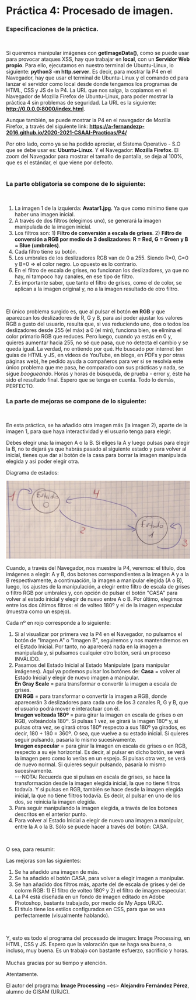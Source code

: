  # Práctica 4: Procesado de imagen.

### **Especificaciones de la práctica.**
<br>

Si queremos manipular imágenes con **getImageData()**, como se puede usar para provocar ataques XSS, hay que trabajar en **local**, con un **Servidor Web propio**. Para ello, ejecutamos en nuestro terminal de Ubuntu-Linux, lo siguiente: **python3 -m http.server**. Es decir, para mostrar la P4 en el Navegador, hay que usar el terminal de Ubuntu-Linux y el comando cd para lanzar el servidor como local desde donde tengamos los programas de HTML, CSS y JS de la P4. La URL que nos salga, la copiamos en el Navegador de Mozilla Firefox de Ubuntu-Linux, para poder mostrar la práctica 4 sin problemas de seguridad. La URL es la siguiente: **http://0.0.0.0:8000/index.html**.

Aunque también, se puede mostrar la P4 en el navegador de Mozilla Firefox, a través del siguiente link:
**https://a-fernandezp-2016.github.io/2020-2021-CSAAI-Practicas/P4/**

Por otro lado, como ya se ha podido apreciar, el Sistema Operativo - S.O que se debe usar es: **Ubuntu-Linux**. Y el Navegador: **Mozilla Firefox**. El zoom del Navegador para mostrar el tamaño de pantalla, se deja al 100%, que es el estándar, el que viene por defecto.
<br>
<br>

### **La parte obligatoria se compone de lo siguiente:**

<br>

1) La imagen 1 de la izquierda: **Avatar1.jpg**. Ya que como mínimo tiene que haber una imagen inicial.
2) A través de dos filtros (elegimos uno), se generará la imagen manipulada de la imagen inicial.
3) Los filtros son: 1) **Filtro de conversión a escala de grises**. 2) **Filtro de conversión a RGB por medio de 3 deslizadores: R = Red, G = Green y B = Blue (umbrales)**.
4) Cada filtro tiene su botón. 
5) Los umbrales de los deslizadores RGB van de 0 a 255. Siendo R=0, G=0 y B=0 => el color negro. Lo opuesto es lo contrario.
6) En el filtro de escala de grises, no funcionan los deslizadores, ya que no hay, ni tampoco hay canales, en ese tipo de filtro.
7) Es importante saber, que tanto el filtro de grises, como el de color, se aplican a la imagen original y, no a la imagen resultado de otro filtro.
<br>

El único problema surgido es, que al pulsar el botón **en RGB** y que aparezcan los deslizadores de R, G y B, para así poder ajustar los valores RGB a gusto del usuario, resulta que, si vas reduciendo uno, dos o todos los deslizadores desde 255 (el máx) a 0 (el min), funciona bien, se elimina el color primario RGB que reduces. Pero luego, cuando ya estás en 0 y, quieres aumentar hacia 255, no sé que pasa, que no detecta el cambio y se queda igual. La verdad, no entiendo por qué. He buscado por internet (en guías de HTML y JS, en vídeos de YouTube, en blogs, en PDFs y por otras páginas web), he pedido ayuda a compañeros para ver si se resolvía este único problema que me pasa, he comparado con sus prácticas y nada, se sigue *boogueando*. Horas y horas de búsqueda, de prueba - error y, éste ha sido el resultado final. Espero que se tenga en cuenta. Todo lo demás, PERFECTO.
<br>

### **La parte de mejoras se compone de lo siguiente:**

<br>

En esta práctica, se ha añadido otra imagen más (la imagen 2), aparte de la imagen 1, para que haya interactividad y el usuario tenga para elegir.

Debes elegir una: la imagen A o la B. Si eliges la A y luego pulsas para elegir la B, no te dejará ya que habrás pasado al siguiente estado y para volver al inicial, tienes que dar al botón de la casa para borrar la imagen manipulada elegida y así poder elegir otra.

Diagrama de estados:

![](States_Diagram.jpg)

Cuando, a través del Navegador, nos muestre la P4, veremos: el título, dos imágenes a elegir: A y B, dos botones correspondientes a la imagen A y a la B respectivamente, a continuación, la imagen a manipular elegida (A o B), luego, los ajustes de la manipulación, a elegir entre filtro de escala de grises o filtro RGB por umbrales y, con opción de pulsar el botón "CASA" para volver al estado inicial y elegir de nuevo entre A o B. Por último, elegimos entre los dos últimos filtros: el de volteo 180º y el de la imagen especular (muestra como un espejo).

Cada nº en rojo corresponde a lo siguiente:

1. Si al visualizar por primera vez la P4 en el Navegador, no pulsamos el botón de "Imagen A" o "Imagen B", seguiremos y nos mantendremos en el Estado Inicial. Por tanto, no aparecerá nada en la imagen a manipulada y, si pulsamos cualquier otro botón, será un proceso INVÁLIDO.
2. Pasamos del Estado Inicial al Estado Manipulate (para manipular imágenes). Aquí ya podemos pulsar los botónes de: 
    **Casa** = volver al Estado Inicial y elegir de nuevo imagen a manipular.<br>
    **En Gray Scale** = para transformar o convertir la imagen a escala de grises.<br>
    **EN RGB** = para transformar o convertir la imagen a RGB, donde aparecerán 3 deslizadores para cada uno de los 3 canales R, G y B, que el usuario podrá mover e interactuar con él.<br>
    **Imagen volteada 180º** = para girar la imagen en escala de grises o en RGB, volteándola 180º. Si pulsas 1 vez, se girará la imagen 180º y, si pulsas otra vez, se girará otros 180º respecto a sus 180º ya girados, es decir, 180 + 180 = 360º. O sea, que vuelve a su estado inicial. Si quieres seguir pulsando, pasaría lo mismo sucesivamente.<br>
    **Imagen especular** = para girar la imagen en escala de grises o en RGB, respecto a su eje horizontal. Es decir, al pulsar en dicho botón, se verá la imagen pero como lo verías en un espejo. Si pulsas otra vez, se verá de nuevo normal. Si quieres seguir pulsando, pasaría lo mismo sucesivamente.<br>
    ---NOTA: Recuerda que si pulsas en escala de grises, se hace la transformación desde la imagen elegida inicial, la que no tiene filtros todavía. Y si pulsas en RGB, también se hace desde la imagen elegida inicial, la que no tiene filtros todavía. Es decir, al pulsar en uno de los dos, se reinicia la imagen elegida.
3. Para seguir manipulando la imagen elegida, a través de los botones descritos en el anterior punto.
4. Para volver al Estado Inicial a elegir de nuevo una imagen a manipular, entre la A o la B. Sólo se puede hacer a través del botón: CASA.

<br>

O sea, para resumir:

Las mejoras son las siguientes:

1. Se ha añadido una imagen de más.
2. Se ha añadido el botón CASA, para volver a elegir imagen a manipular.
3. Se han añadido dos filtros más, aparte del de escala de grises y del de colorm RGB: 1) El filtro de volteo 180º y 2) el filtro de imagen especular.
4. La P4 está diseñada en un fondo de imagen editado en Adobe Photoshop, bastante trabajado, por medio de My Apps URJC.
5. El título tiene los estilos configurados en CSS, para que se vea perfectamente (visualmente hablando).

<br>

Y, esto es todo el programa del procesado de imagen: Image Processing, en HTML, CSS y JS. Espero que la valoración que se haga sea buena, o incluso, muy buena. Es un trabajo con bastante esfuerzo, sacrificio y horas.
<br>
<br>
Muchas gracias por su tiempo y atención.

Atentamente.

El autor del programa: **Image Processing** =es> **Alejandro Fernández Pérez**, alumno de GISAM (URJC).